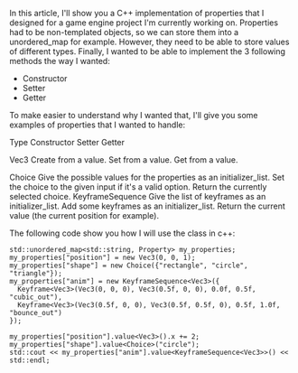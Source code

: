 In this article, I'll show you a C++ implementation of properties that I designed for a game
engine project I'm currently working on. Properties had to be non-templated objects, so we can
store them into a unordered_map for example. However, they need to be able to store values of
different types. Finally, I wanted to be able to implement the 3 following methods the way I wanted:

- Constructor
- Setter
- Getter

To make easier to understand why I wanted that, I'll give you some examples of properties
that I wanted to handle:

Type	            Constructor	            Setter	            Getter

Vec3	            Create from a value.	Set from a value.	Get from a value.

Choice	            Give the possible values for the properties as an initializer_list.	Set the choice to the given input if it's a valid option.	Return the currently selected choice.
KeyframeSequence	Give the list of keyframes as an initializer_list.	Add some keyframes as an initializer_list.	Return the current value (the current position for example).


The following code show you how I will use the class in c++:

```
std::unordered_map<std::string, Property> my_properties;
my_properties["position"] = new Vec3(0, 0, 1);
my_properties["shape"] = new Choice({"rectangle", "circle", "triangle"});
my_properties["anim"] = new KeyframeSequence<Vec3>({
  Keyframe<Vec3>(Vec3(0, 0, 0), Vec3(0.5f, 0, 0), 0.0f, 0.5f, "cubic_out"),
  Keyframe<Vec3>(Vec3(0.5f, 0, 0), Vec3(0.5f, 0.5f, 0), 0.5f, 1.0f, "bounce_out")
});

my_properties["position"].value<Vec3>().x += 2;
my_properties["shape"].value<Choice>("circle");
std::cout << my_properties["anim"].value<KeyframeSequence<Vec3>>() << std::endl;
```